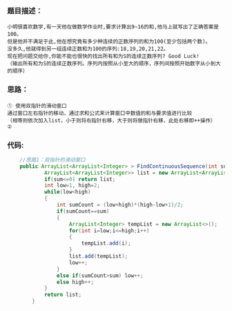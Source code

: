 ### 题目描述：

    小明很喜欢数学,有一天他在做数学作业时,要求计算出9~16的和,他马上就写出了正确答案是100。
    但是他并不满足于此,他在想究竟有多少种连续的正数序列的和为100(至少包括两个数)。
    没多久,他就得到另一组连续正数和为100的序列:18,19,20,21,22。
    现在把问题交给你,你能不能也很快的找出所有和为S的连续正数序列? Good Luck!
    （输出所有和为S的连续正数序列。序列内按照从小至大的顺序，序列间按照开始数字从小到大的顺序）
    
### 思路：
    ① 使用双指针的滑动窗口
    通过窗口左右指针的移动，通过求和公式来计算窗口中数值的和与要求值进行比较
    （相等则依次加入list，小于则将右指针右移，大于则将做指针右移，此处右移即++操作）
    ②
    
### 代码:
```Java
    //思路1：双指针的滑动窗口
    public ArrayList<ArrayList<Integer> > FindContinuousSequence(int sum) {
            ArrayList<ArrayList<Integer>> list = new ArrayList<ArrayList<Integer>>();
            if(sum<=0) return list;
            int low=1, high=2;
            while(low<high)
            {
                int sumCount = (low+high)*(high-low+1)/2;
                if(sumCount==sum) 
                {
                    ArrayList<Integer> tempList = new ArrayList<>();
                    for(int i=low;i<=high;i++)
                    {
                        tempList.add(i);
                    }
                    list.add(tempList);
                    low++;
                }
                else if(sumCount>sum) low++;
                else high++;
            }
            return list;
        }
```
